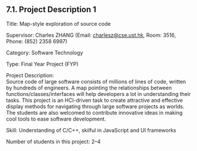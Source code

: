 ## 7.1. Project Description 1

Title: Map-style exploration of source code

Supervisor: Charles ZHANG (Email: charlesz@cse.ust.hk, Room: 3516, Phone: (852) 2358 6997)

Category: Software Technology

Type: Final Year Project (FYP)

Project Description:\
Source code of large software consists of millions of lines of code, written by hundreds of engineers.
A map pointing the relationships between functions/classes/interfaces will help developers a lot in understanding their tasks.
This project is an HCI-driven task to create attractive and effective display methods for navigating through large software projects as worlds.
The students are also welcomed to contribute innovative ideas in making cool tools to ease software development.

Skill: Understanding of C/C++, skilful in JavaScript and UI frameworks

Number of students in this project: 2–4
